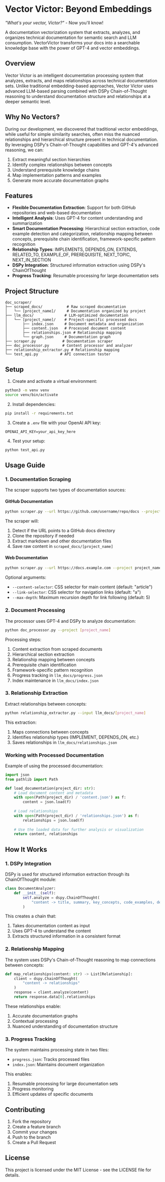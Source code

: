 # Vector Victor: Beyond Embeddings

*"What's your vector, Victor?"* - Now you'll know!

A documentation vectorization system that extracts, analyzes, and organizes technical documentation for semantic search and LLM consumption. VectorVictor transforms your docs into a searchable knowledge base with the power of GPT-4 and vector embeddings.

## Overview

Vector Victor is an intelligent documentation processing system that analyzes, extracts, and maps relationships across technical documentation sets. Unlike traditional embedding-based approaches, Vector Victor uses advanced LLM-based parsing combined with DSPy Chain-of-Thought reasoning to understand documentation structure and relationships at a deeper semantic level.

## Why No Vectors?

During our development, we discovered that traditional vector embeddings, while useful for simple similarity searches, often miss the nuanced relationships and hierarchical structure present in technical documentation. By leveraging DSPy's Chain-of-Thought capabilities and GPT-4's advanced reasoning, we can:

1. Extract meaningful section hierarchies
2. Identify complex relationships between concepts
3. Understand prerequisite knowledge chains
4. Map implementation patterns and examples
5. Generate more accurate documentation graphs

## Features

- **Flexible Documentation Extraction**: Support for both GitHub repositories and web-based documentation
- **Intelligent Analysis**: Uses GPT-4 for content understanding and summarization
- **Smart Documentation Processing**: Hierarchical section extraction, code example detection and categorization, relationship mapping between concepts, prerequisite chain identification, framework-specific pattern recognition
- **Relationship Types**: IMPLEMENTS, DEPENDS_ON, EXTENDS, RELATED_TO, EXAMPLE_OF, PREREQUISITE, NEXT_TOPIC, NEXT_IN_SECTION
- **DSPy Integration**: Structured information extraction using DSPy's ChainOfThought
- **Progress Tracking**: Resumable processing for large documentation sets

## Project Structure

```
doc_scraper/
├── scraped_docs/           # Raw scraped documentation
│   └── [project_name]/     # Documentation organized by project
├── llm_docs/              # LLM-optimized documentation
│   └── [project_name]/    # Project-specific processed docs
│       ├── index.json     # Document metadata and organization
│       ├── content.json   # Processed document content
│       ├── relationships.json # Relationship mapping
│       └── graph.json     # Documentation graph
├── scraper.py            # Documentation scraper
├── doc_processor.py      # Content processor and analyzer
├── relationship_extractor.py # Relationship mapping
└── test_api.py          # API connection tester
```

## Setup

1. Create and activate a virtual environment:

```bash
python3 -m venv venv
source venv/bin/activate
```

2. Install dependencies:

```bash
pip install -r requirements.txt
```

3. Create a `.env` file with your OpenAI API key:

```
OPENAI_API_KEY=your_api_key_here
```

4. Test your setup:

```bash
python test_api.py
```

## Usage Guide

### 1. Documentation Scraping

The scraper supports two types of documentation sources:

#### GitHub Documentation

```bash
python scraper.py --url https://github.com/username/repo/docs --project project_name
```

The scraper will:

1. Detect if the URL points to a GitHub docs directory
2. Clone the repository if needed
3. Extract markdown and other documentation files
4. Save raw content in `scraped_docs/[project_name]`

#### Web Documentation

```bash
python scraper.py --url https://docs.example.com --project project_name --content-selector "article" --link-selector "a"
```

Optional arguments:

- `--content-selector`: CSS selector for main content (default: "article")
- `--link-selector`: CSS selector for navigation links (default: "a")
- `--max-depth`: Maximum recursion depth for link following (default: 5)

### 2. Document Processing

The processor uses GPT-4 and DSPy to analyze documentation:

```bash
python doc_processor.py --project [project_name]
```

Processing steps:

1. Content extraction from scraped documents
2. Hierarchical section extraction
3. Relationship mapping between concepts
4. Prerequisite chain identification
5. Framework-specific pattern recognition
6. Progress tracking in `llm_docs/progress.json`
7. Index maintenance in `llm_docs/index.json`

### 3. Relationship Extraction

Extract relationships between concepts:

```bash
python relationship_extractor.py --input llm_docs/[project_name]
```

This extraction:

1. Maps connections between concepts
2. Identifies relationship types (IMPLEMENT, DEPENDS_ON, etc.)
3. Saves relationships in `llm_docs/relationships.json`

### Working with Processed Documentation

Example of using the processed documentation:

```python
import json
from pathlib import Path

def load_documentation(project_dir: str):
    # Load document content and metadata
    with open(Path(project_dir) / 'content.json') as f:
        content = json.load(f)
  
    # Load relationships
    with open(Path(project_dir) / 'relationships.json') as f:
        relationships = json.load(f)
  
    # Use the loaded data for further analysis or visualization
    return content, relationships
```

## How It Works

### 1. DSPy Integration

DSPy is used for structured information extraction through its ChainOfThought module:

```python
class DocumentAnalyzer:
    def __init__(self):
        self.analyze = dspy.ChainOfThought(
            "content -> title, summary, key_concepts, code_examples, dependencies, related_topics"
        )
```

This creates a chain that:

1. Takes documentation content as input
2. Uses GPT-4 to understand the content
3. Extracts structured information in a consistent format

### 2. Relationship Mapping

The system uses DSPy's Chain-of-Thought reasoning to map connections between concepts:

```python
def map_relationships(content: str) -> List[Relationship]:
    client = dspy.ChainOfThought(
        "content -> relationships"
    )
    response = client.analyze(content)
    return response.data[0].relationships
```

These relationships enable:

1. Accurate documentation graphs
2. Contextual processing
3. Nuanced understanding of documentation structure

### 3. Progress Tracking

The system maintains processing state in two files:

- `progress.json`: Tracks processed files
- `index.json`: Maintains document organization

This enables:

1. Resumable processing for large documentation sets
2. Progress monitoring
3. Efficient updates of specific documents

## Contributing

1. Fork the repository
2. Create a feature branch
3. Commit your changes
4. Push to the branch
5. Create a Pull Request

## License

This project is licensed under the MIT License - see the LICENSE file for details.
